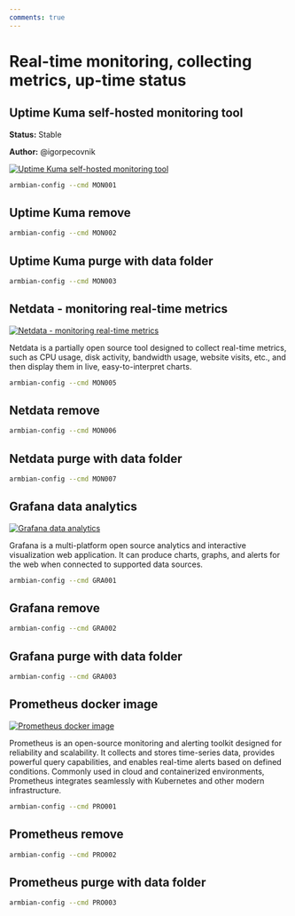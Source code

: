 ```yaml
---
comments: true
---
```


# Real-time monitoring, collecting metrics, up-time status

## Uptime Kuma self-hosted monitoring tool

**Status:** Stable

**Author:** @igorpecovnik


<!--- section image START from tools/include/images/MON001.webp --->
[![Uptime Kuma self-hosted monitoring tool](/images/MON001.webp)](#)
<!--- section image STOP from tools/include/images/MON001.webp --->


~~~ bash title="Uptime Kuma self-hosted monitoring tool:"
armbian-config --cmd MON001
~~~

## Uptime Kuma remove


~~~ bash title="Uptime Kuma remove:"
armbian-config --cmd MON002
~~~

## Uptime Kuma purge with data folder


~~~ bash title="Uptime Kuma purge with data folder:"
armbian-config --cmd MON003
~~~

## Netdata - monitoring real-time metrics


<!--- section image START from tools/include/images/MON005.png --->
[![Netdata - monitoring real-time metrics](/images/MON005.png)](#)
<!--- section image STOP from tools/include/images/MON005.png --->


<!--- header START from tools/include/markdown/MON005-header.md --->
Netdata is a partially open source tool designed to collect real-time metrics, such as CPU usage, disk activity, bandwidth usage, website visits, etc., and then display them in live, easy-to-interpret charts.

<!--- header STOP from tools/include/markdown/MON005-header.md --->


~~~ bash title="Netdata - monitoring real-time metrics:"
armbian-config --cmd MON005
~~~

## Netdata remove


~~~ bash title="Netdata remove:"
armbian-config --cmd MON006
~~~

## Netdata purge with data folder


~~~ bash title="Netdata purge with data folder:"
armbian-config --cmd MON007
~~~

## Grafana data analytics


<!--- section image START from tools/include/images/GRA001.png --->
[![Grafana data analytics](/images/GRA001.png)](#)
<!--- section image STOP from tools/include/images/GRA001.png --->


<!--- header START from tools/include/markdown/GRA001-header.md --->
Grafana is a multi-platform open source analytics and interactive visualization web application. It can produce charts, graphs, and alerts for the web when connected to supported data sources.
<!--- header STOP from tools/include/markdown/GRA001-header.md --->


~~~ bash title="Grafana data analytics:"
armbian-config --cmd GRA001
~~~

## Grafana remove


~~~ bash title="Grafana remove:"
armbian-config --cmd GRA002
~~~

## Grafana purge with data folder


~~~ bash title="Grafana purge with data folder:"
armbian-config --cmd GRA003
~~~

## Prometheus docker image


<!--- section image START from tools/include/images/PRO001.png --->
[![Prometheus docker image](/images/PRO001.png)](#)
<!--- section image STOP from tools/include/images/PRO001.png --->


<!--- header START from tools/include/markdown/PRO001-header.md --->
Prometheus is an open-source monitoring and alerting toolkit designed for reliability and scalability. It collects and stores time-series data, provides powerful query capabilities, and enables real-time alerts based on defined conditions. Commonly used in cloud and containerized environments, Prometheus integrates seamlessly with Kubernetes and other modern infrastructure.

<!--- header STOP from tools/include/markdown/PRO001-header.md --->


~~~ bash title="Prometheus docker image:"
armbian-config --cmd PRO001
~~~

## Prometheus remove


~~~ bash title="Prometheus remove:"
armbian-config --cmd PRO002
~~~

## Prometheus purge with data folder


~~~ bash title="Prometheus purge with data folder:"
armbian-config --cmd PRO003
~~~
